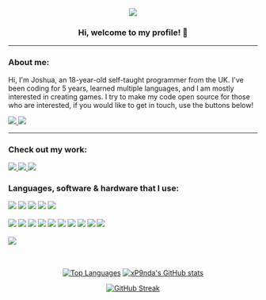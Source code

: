 <!-- > Image banner <-->
<div align="center">
  
  <img src="https://i.imgur.com/xcf0cta.png" draggable="false" />
  
</div>

<!-- > Welcome title & profile views counter <-->
<div align="center">
  
  <h3>Hi, welcome to my profile! 👋 </h3>
  
</div>

<hr />

<!-- > Contact section <-->
<div align="left">
  
  <h3>About me:</h3>

  <p>
    Hi, I'm Joshua, an 18-year-old self-taught programmer from the UK. I've been coding for 5 years, learned multiple languages, and I am mostly interested in creating games. I try to make my code open source for those who are interested, if you would like to get in touch, use the buttons below!
  </p>

  <!-- > Contact <-->
  <a href="https://discord.com/users/284049301443969024" target="_blank">
    <img src="https://img.shields.io/badge/xp9nda-txt?style=for-the-badge&logo=discord&logoColor=4eab59&label=discord&labelColor=ffffff&color=4eab59" />
  </a>

  <a href="mailto:xp9nda@outlook.com" target="_blank">
    <img src="https://img.shields.io/badge/xp9nda@outlook.com-txt?style=for-the-badge&logo=microsoftoutlook&logoColor=4eab59&label=e-mail&labelColor=ffffff&color=4eab59" />
  </a>
  
</div>

<hr />

<!-- > Projects section <-->
<div align="left">
  
  <h3>Check out my work:</h3>
  
  <a href="https://www.roblox.com/groups/9481702/pixl-games#!/about" target="_blank">
    <img src="https://img.shields.io/badge/view_my_roblox_group-txt?style=for-the-badge&logo=roblox&logoColor=36835f&label=roblox&labelColor=ffffff&color=36835f" />
  </a>

  <a href="https://joshua05.itch.io/" target="_blank">
    <img src="https://img.shields.io/badge/play_my_itch.io_games-txt?style=for-the-badge&logo=itch.io&logoColor=36835f&label=itch.io&labelColor=ffffff&color=36835f" />
  </a>

  <a href="https://modrinth.com/user/xP9nda" target="_blank">
    <img src="https://img.shields.io/badge/minecraft_mods_%26_plugins-txt?style=for-the-badge&logo=modrinth&logoColor=36835f&label=modrinth&labelColor=ffffff&color=36835f" />
  </a>
</div>

<!-- > Tools and languages section <-->
<div align="left">
  <h3>Languages, software & hardware that I use:</h3>

  <!-- > Languages <-->
  <img src="https://img.shields.io/badge/%20-txt?style=for-the-badge&logo=python&logoColor=226649&label=python&labelColor=ffffff&color=226649" />
  <img src="https://img.shields.io/badge/%20-txt?style=for-the-badge&logo=lua&logoColor=226649&label=lua&labelColor=ffffff&color=226649" />
  <img src="https://img.shields.io/badge/%20-txt?style=for-the-badge&logo=csharp&logoColor=226649&label=c%23&labelColor=ffffff&color=226649" />
  <img src="https://img.shields.io/badge/%20-txt?style=for-the-badge&logo=minecraft&logoColor=226649&label=java&labelColor=ffffff&color=226649" />
  <img src="https://img.shields.io/badge/%20-txt?style=for-the-badge&logo=html5&logoColor=226649&label=html&labelColor=ffffff&color=226649" />

  <br />
  <br />

  <!-- > Tools <-->
  <img src="https://img.shields.io/badge/%20-txt?style=for-the-badge&logo=visualstudiocode&logoColor=154e41&label=visual%20studio%20code&labelColor=ffffff&color=154e41" />
  <img src="https://img.shields.io/badge/%20-txt?style=for-the-badge&logo=intellijidea&logoColor=154e41&label=intellij%20idea&labelColor=ffffff&color=154e41" />
  <img src="https://img.shields.io/badge/%20-txt?style=for-the-badge&logo=git&logoColor=154e41&label=git%20%26%20github&labelColor=ffffff&color=154e41" />
  <img src="https://img.shields.io/badge/%20-txt?style=for-the-badge&logo=robloxstudio&logoColor=154e41&label=roblox%20studio&labelColor=ffffff&color=154e41" />
  <img src="https://img.shields.io/badge/%20-txt?style=for-the-badge&logo=unity&logoColor=154e41&label=unity&labelColor=ffffff&color=154e41" />
  <img src="https://img.shields.io/badge/%20-txt?style=for-the-badge&logo=unrealengine&logoColor=154e41&label=unreal%20engine%205&labelColor=ffffff&color=154e41" />
  <img src="https://img.shields.io/badge/%20-txt?style=for-the-badge&logo=aseprite&logoColor=154e41&label=aseprite&labelColor=ffffff&color=154e41" />
  <img src="https://img.shields.io/badge/%20-txt?style=for-the-badge&logo=adobe&logoColor=154e41&label=adobe%20substance%20painter&labelColor=ffffff&color=154e41" />
  <img src="https://img.shields.io/badge/%20-txt?style=for-the-badge&logo=blender&logoColor=154e41&label=blender&labelColor=ffffff&color=154e41" />
  <img src="https://img.shields.io/badge/%20-txt?style=for-the-badge&logo=miro&logoColor=154e41&label=miro&labelColor=ffffff&color=154e41" />

  <br />
  <br />

  <img src="https://img.shields.io/badge/%20-txt?style=for-the-badge&logo=wacom&logoColor=163b3b&label=wacom%20drawing%20tablet&labelColor=ffffff&color=163b3b" />
  
</div>

<br />
<br />

<!-- > Github stats section <-->
<div align="center">
  
  [![Top Languages](https://github-readme-stats-xp9nda.vercel.app/api/top-langs/?username=xp9nda&layout=donut&hide_border=true&title_color=ffffff&icon_color=4eab59&text_color=ffffff&bg_color=0d1117&show_icons=true&count_private=true)](https://github.com/anuraghazra/github-readme-stats)
  [![xP9nda's GitHub stats](https://github-readme-stats-xp9nda.vercel.app/api?username=xp9nda&hide_border=true&title_color=ffffff&icon_color=4eab59&text_color=ffffff&bg_color=0d1117&show_icons=true&count_private=true&ring_color=4eab59)](https://github.com/anuraghazra/github-readme-stats)

  [![GitHub Streak](https://streak-stats.demolab.com?user=xp9nda&hide_border=true&border_radius=0&background=0D1117&ring=FFFFFF&currStreakNum=4EAB59&fire=4EAB59&currStreakLabel=FFFFFF&sideNums=4EAB59&sideLabels=FFFFFF&dates=4EAB59&card_width=600)](https://git.io/streak-stats)

</div>
